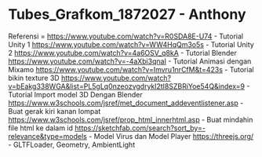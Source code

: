 # Tubes_Grafkom_1872027 - Anthony 

Referensi = 
https://www.youtube.com/watch?v=R0SDA8E-U74 - Tutorial Unity 1
https://www.youtube.com/watch?v=WW4HqQm3o5s - Tutorial Unity 2
https://www.youtube.com/watch?v=4a6OSV_q8kA - Tutorial Blender
https://www.youtube.com/watch?v=-4aXbi3qnaI - Tutorial Animasi dengan Mixamo
https://www.youtube.com/watch?v=Imvru1nrCfM&t=423s - Tutorial bikin texture 3D
https://www.youtube.com/watch?v=bEakg338WGA&list=PL5gLq0nzeozvgdrykl2tI8SZBRiYoe54Q&index=9 - Tutorial Import model 3D Dengan Blender
https://www.w3schools.com/jsref/met_document_addeventlistener.asp - Buat gerak kiri kanan lompat
https://www.w3schools.com/jsref/prop_html_innerhtml.asp - Buat mindahin file html ke dalam id
https://sketchfab.com/search?sort_by=-relevance&type=models - Model Virus dan Model Player
https://threejs.org/  - GLTFLoader, Geometry, AmbientLight
